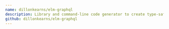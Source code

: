 ```yaml
---
name: dillonkearns/elm-graphql
description: Library and command-line code generator to create type-safe Elm code for a GraphQL endpoint.
github: dillonkearns/elm-graphql
---
```


